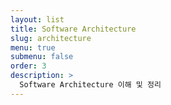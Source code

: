 ```yaml
---
layout: list
title: Software Architecture
slug: architecture
menu: true
submenu: false
order: 3
description: >
  Software Architecture 이해 및 정리
---
```

